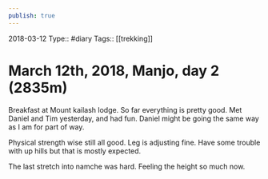 ```yaml
---
publish: true
---
```

2018-03-12
Type:: #diary
Tags:: [[trekking]]

# March 12th, 2018, Manjo, day 2 (2835m)

Breakfast at Mount kailash lodge. So far everything is pretty good. Met Daniel and Tim yesterday, and had fun. Daniel might be going the same way as I am for part of way.

Physical strength wise still all good. Leg is adjusting fine. Have some trouble with up hills but that is mostly expected.

The last stretch into namche was hard. Feeling the height so much now.